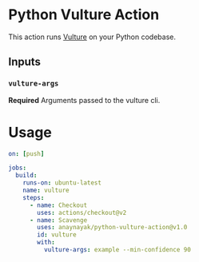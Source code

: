 # Python Vulture Action

This action runs [Vulture](https://pypi.org/project/vulture/) on your Python codebase.

## Inputs

### `vulture-args`

**Required** Arguments passed to the vulture cli.

# Usage

```yaml
on: [push]

jobs:
  build:
    runs-on: ubuntu-latest
    name: vulture
    steps:
      - name: Checkout
        uses: actions/checkout@v2
      - name: Scavenge
        uses: anaynayak/python-vulture-action@v1.0
        id: vulture
        with:
          vulture-args: example --min-confidence 90

```

